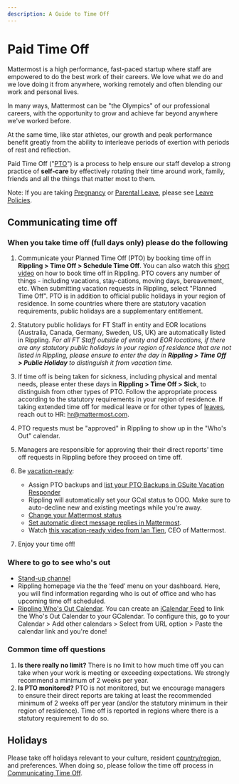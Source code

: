 ```yaml
---
description: A Guide to Time Off
---
```


# Paid Time Off

Mattermost is a high performance, fast-paced startup where staff are empowered to do the best work of their careers. We love what we do and we love doing it from anywhere, working remotely and often blending our work and personal lives.

In many ways, Mattermost can be "the Olympics" of our professional careers, with the opportunity to grow and achieve far beyond anywhere we've worked before.

At the same time, like star athletes, our growth and peak performance benefit greatly from the ability to interleave periods of exertion with periods of rest and reflection.

Paid Time Off \("[PTO](../../../../../company/about-mattermost/list-of-terms.md#pto-or-paid-time-off)"\) is a process to help ensure our staff develop a strong practice of **self-care** by effectively rotating their time around work, family, friends and all the things that matter most to them.

Note: If you are taking [Pregnancy](../leaves-of-absence/pregnancy-leave.md) or [Parental Leave](../leaves-of-absence/pregnancy-leave.md), please see [Leave Policies](../leaves-of-absence/).

## Communicating time off

### When you take time off \(full days only\) please do the following

1. Communicate your Planned Time Off (PTO) by booking time off in **Rippling > Time Off > Schedule Time Off**. You can also watch this [short video](https://drive.google.com/file/d/1AmDFbIHGsBTPKg-TTTVlO6gAxSuLDFv0/view?usp=drive_link) on how to book time off in Rippling. PTO covers any number of things - including vacations, stay-cations, moving days, bereavement, etc. When submitting vacation requests in Rippling, select "Planned Time Off". PTO is in addition to official public holidays in your region of residence. In some countries where there are statutory vacation requirements, public holidays are a supplementary entitlement.
2. Statutory public holidays for FT Staff in entity and EOR locations (Australia, Canada, Germany, Sweden, US, UK) are automatically listed in Rippling. 
*For all FT Staff outside of entity and EOR locations, if there are any statutory public holidays in your region of residence that are not listed in Rippling, please ensure to enter the day in **Rippling > Time Off > Public Holiday** to distinguish it from vacation time.* 
3. If time off is being taken for sickness, including physical and mental needs, please enter these days in **Rippling > Time Off > Sick**, to distinguish from other types of PTO. Follow the appropriate process according to the statutory requirements in your region of residence. If taking extended time off for medical leave or for other types of [leaves](https://handbook.mattermost.com/operations/workplace/people/working-at-mattermost/leaves-of-absence), reach out to HR: hr@mattermost.com.
4. PTO requests must be "approved" in Rippling to show up in the "Who's Out" calendar.
5. Managers are responsible for approving their their direct reports' time off requests in Rippling before they proceed on time off.
6. Be [vacation-ready](https://handbook.mattermost.com/company/about-mattermost/list-of-terms#vacation-ready): 

    * Assign PTO backups and [list your PTO Backups in GSuite Vacation Responder](https://docs.google.com/document/d/1Yu4pNey7BSjSG7eqEb6K4NDpmudOvGD7vbcdFyZegDg/edit?usp=sharing)
    * Rippling will automatically set your GCal status to OOO. Make sure to auto-decline new and existing meetings while you're away.
    * [Change your Mattermost status](https://docs.mattermost.com/welcome/set-your-status-availability.html)
    * [Set automatic direct message replies in Mattermost](https://docs.mattermost.com/channels/channels-settings.html#automatic-direct-message-replies).
    * Watch [this vacation-ready video from Ian Tien](https://community.mattermost.com/files/bd1x8f47abgdx83ejpesd1z7ce/public?h=EWRJ-lMoUotKhiPyPAJzS_6Zt2uyAmaJh08xHr8LIBU), CEO of Mattermost.
    
7. Enjoy your time off!

### Where to go to see who's out

* [Stand-up channel](https://community.mattermost.com/private-core/channels/stand-up)
* Rippling homepage via the the ‘feed’ menu on your dashboard. Here, you will find information regarding who is out of office and who has upcoming time off scheduled.
* [Rippling Who's Out Calendar](https://mattermost.bamboohr.com/calendar). You can create an [iCalendar Feed](http://app.rippling.com/api/feed/calendar/pto/company/are2zz48b0jkynqd/b91837056f386ea9355b4e71f456c24a381efea19840116f0779e81f053199e4/calendar.ics?company=658390ff2cae6bf84a79bcb5) to link the Who's Out Calendar to your GCalendar. To configure this, go to your Calendar > Add other calendars > Select from URL option > Paste the calendar link and you're done!

### Common time off questions

1. **Is there really no limit?** There is no limit to how much time off you can take when your work is meeting or exceeding expectations. We strongly recommend a minimum of 2 weeks per year.
2. **Is PTO monitored?** PTO is not monitored, but we encourage managers to ensure their direct reports are taking at least the recommended minimum of 2 weeks off per year (and/or the statutory minimum in their region of residence). Time off is reported in regions where there is a statutory requirement to do so.

## Holidays

Please take off holidays relevant to your culture, resident [country/region](../../../../../company/about-mattermost/list-of-terms.md#country-region), and preferences. When doing so, please follow the time off process in [Communicating Time Off](./#communicating-time-off).


